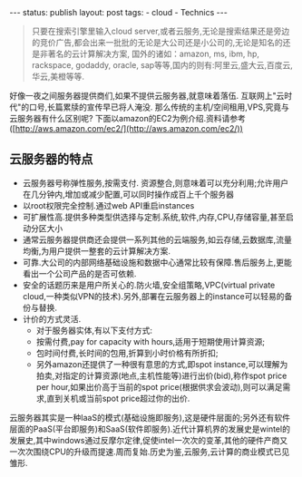 <meta http-equiv="content-type" content="text/html; charset=UTF-8">
--- 
status: publish 
layout: post 
tags: - cloud - Technics 
--- 

> 只要在搜索引擎里输入cloud server,或者云服务,无论是搜索结果还是旁边的竞价广告,都会出来一批批的无论是大公司还是小公司的,无论是知名的还是非著名的云计算解决方案, 国外的诸如：amazon, ms, ibm, hp, rackspace, godaddy, oracle, sap等等,国内的则有:阿里云,盛大云,百度云,华云,美橙等等.

好像一夜之间服务器提供商们,如果不提供云服务器,就意味着落伍. 互联网上"云时代"的口号,长篇累牍的宣传早已将人淹没.
那么传统的主机/空间租用,VPS,究竟与云服务器有什么区别呢?  下面以amazon的EC2为例介绍.资料请参考([http://aws.amazon.com/ec2/](http://aws.amazon.com/ec2/))

## **云服务器的特点**  
- 云服务器号称弹性服务,按需支付.
资源整合,则意味着可以充分利用;允许用户在几分钟内,增加或减少配置,可以同时操作成百上千个服务器  
- 以root权限完全控制.通过web API重启instances  
- 可扩展性高.提供多种类型供选择与定制.系统,软件,内存,CPU,存储容量,甚至启动分区大小  
- 通常云服务器提供商还会提供一系列其他的云端服务,如云存储,云数据库,流量均衡,为用户提供一整套的云计算解决方案.  
- 可靠.大公司的内部网络基础设施和数据中心通常比较有保障.售后服务上,更能看出一个公司产品的是否可依赖.  
- 安全的话题历来是用户所关心的.防火墙,安全组策略,VPC(virtual private cloud,一种类似VPN的技术).另外,部署在云服务器上的instance可以轻易的备份与替换.  
- 计价的方式灵活.
  - 对于服务器实体,有以下支付方式:
  - 按需付费,pay for capacity with hours,适用于短期使用计算资源;
  - 包时间付费,长时间的包用,折算到小时价格有所折扣;
  - 另外amazon还提供了一种很有意思的方式,即spot instance,可以理解为拍卖,对指定的计算资源(地点,主机性能等)进行出价(bid),称作spot price per hour,如果出价高于当前的spot price(根据供求会波动),则可以满足需求,直到关机或当前spot price超过你的出价.

云服务器其实是一种IaaS的模式(基础设施即服务),这是硬件层面的;另外还有软件层面的PaaS(平台即服务)和SaaS(软件即服务).近代计算机界的发展史是wintel的发展史,其中windows通过反摩尔定律,促使intel一次次的变革,其他的硬件产商又一次次围绕CPU的升级而提速.周而复始.历史为鉴,云服务,云计算的商业模式已见雏形.

